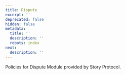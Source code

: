 ```yaml
---
title: Dispute
excerpt: ''
deprecated: false
hidden: false
metadata:
  title: ''
  description: ''
  robots: index
next:
  description: ''
---
```

Policies for Dispute Module provided by Story Protocol.